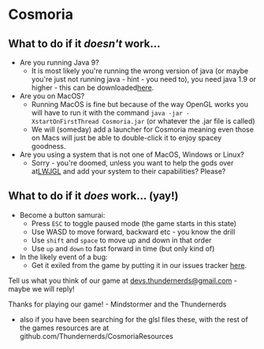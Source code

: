 # Cosmoria

## What to do if it *doesn't* work...
- Are you running Java 9?
  - It is most likely you're running the wrong version of java (or maybe you're just not running java - hint - you need to), you need java 1.9 or higher - this can be downloaded[here](https://www.oracle.com/technetwork/java/javase/downloads/index.html).
- Are you on MacOS? 
  - Running MacOS is fine but because of the way OpenGL works you will have to run it with the command `java -jar -XstartOnFirstThread Cosmoria.jar` (or whatever the .jar file is called)
  - We will (someday) add a launcher for Cosmoria meaning even those on Macs will just be able to double-click it to enjoy spacey goodness.
- Are you using a system that is not one of MacOS, Windows or Linux?
  - Sorry - you're doomed, unless you want to help the gods over at[LWJGL](https://www.lwjgl.org/) and add your system to their capabilities? Please?
  
## What to do if it *does* work... (yay!)
- Become a button samurai:
  - Press `ESC` to toggle paused mode (the game starts in this state)
  - Use WASD to move forward, backward etc - you know the drill
  - Use `shift` and `space` to move up and down in that order
  - Use `up` and `down` to fast forward in time (but only kind of)
- In the likely event of a bug:
  - Get it exiled from the game by putting it in our issues tracker [here](https://github.com/Thundernerds/Cosmoria/issues).

Tell us what you think of our game at [devs.thundernerds@gmail.com](mailto:devs.thundernerds@gmail.com) - maybe we will reply!
  
Thanks for playing our game! - Mindstormer and the Thundernerds

+ also if you have been searching for the glsl files these, with the rest of the games resources are at github.com/Thundernerds/CosmoriaResources
